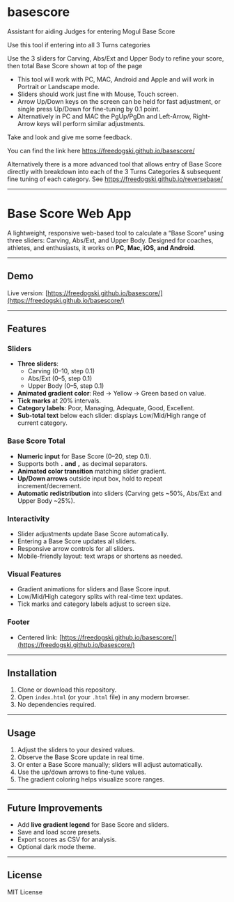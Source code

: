 # basescore
Assistant for aiding Judges for entering Mogul Base Score


Use this tool if entering into all 3 Turns categories

Use the 3 sliders for Carving, Abs/Ext and Upper Body to refine your score, then total Base Score shown at top of the page

- This tool will work with PC, MAC, Android and Apple and will work in Portrait or Landscape mode.
- Sliders should work just fine with Mouse, Touch screen. 
- Arrow Up/Down keys on the screen can be held for fast adjustment, or single press Up/Down for fine-tuning by 0.1 point.
- Alternatively in PC and MAC the PgUp/PgDn and Left-Arrow, Right-Arrow keys will perform similar adjustments.

Take and look and give me some feedback.

You can find the link here https://freedogski.github.io/basescore/

Alternatively there is a more advanced tool that allows entry of Base Score directly with breakdown into each of the 3 Turns Categories & subsequent fine tuning of each category.
See https://freedogski.github.io/reversebase/



-----------------------------------------------

# Base Score Web App

A lightweight, responsive web-based tool to calculate a “Base Score” using three sliders: Carving, Abs/Ext, and Upper Body. Designed for coaches, athletes, and enthusiasts, it works on **PC, Mac, iOS, and Android**.

---

## Demo

Live version: [https://freedogski.github.io/basescore/](https://freedogski.github.io/basescore/)

---

## Features

### Sliders
- **Three sliders**:
  - Carving (0–10, step 0.1)  
  - Abs/Ext (0–5, step 0.1)  
  - Upper Body (0–5, step 0.1)  
- **Animated gradient color**: Red → Yellow → Green based on value.  
- **Tick marks** at 20% intervals.  
- **Category labels**: Poor, Managing, Adequate, Good, Excellent.  
- **Sub-total text** below each slider: displays Low/Mid/High range of current category.

### Base Score Total
- **Numeric input** for Base Score (0–20, step 0.1).  
- Supports both **`.` and `,`** as decimal separators.  
- **Animated color transition** matching slider gradient.  
- **Up/Down arrows** outside input box, hold to repeat increment/decrement.  
- **Automatic redistribution** into sliders (Carving gets ~50%, Abs/Ext and Upper Body ~25%).  

### Interactivity
- Slider adjustments update Base Score automatically.  
- Entering a Base Score updates all sliders.  
- Responsive arrow controls for all sliders.  
- Mobile-friendly layout: text wraps or shortens as needed.

### Visual Features
- Gradient animations for sliders and Base Score input.  
- Low/Mid/High category splits with real-time text updates.  
- Tick marks and category labels adjust to screen size.  

### Footer
- Centered link: [https://freedogski.github.io/basescore/](https://freedogski.github.io/basescore/)

---

## Installation

1. Clone or download this repository.
2. Open `index.html` (or your `.html` file) in any modern browser.  
3. No dependencies required.

---

## Usage

1. Adjust the sliders to your desired values.  
2. Observe the Base Score update in real time.  
3. Or enter a Base Score manually; sliders will adjust automatically.  
4. Use the up/down arrows to fine-tune values.  
5. The gradient coloring helps visualize score ranges.

---

## Future Improvements

- Add **live gradient legend** for Base Score and sliders.  
- Save and load score presets.  
- Export scores as CSV for analysis.  
- Optional dark mode theme.  

---

## License

MIT License

